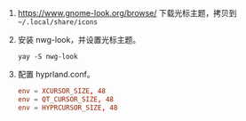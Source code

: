1. https://www.gnome-look.org/browse/ 下载光标主题，拷贝到 `~/.local/share/icons`

2. 安装 nwg-look，并设置光标主题。

   ```shell
   yay -S nwg-look
   ```

3. 配置 hyprland.conf。

   ```conf
   env = XCURSOR_SIZE, 48
   env = QT_CURSOR_SIZE, 48
   env = HYPRCURSOR_SIZE, 48
   ```
